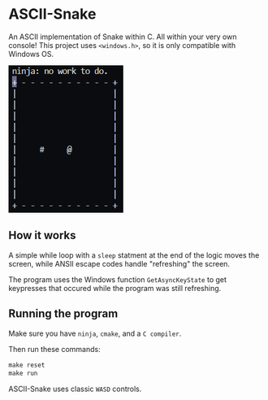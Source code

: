 # ASCII-Snake

An ASCII implementation of Snake within C. All within your very own console!
This project uses `<windows.h>`, so it is only compatible with Windows OS.

![Image](./assets/animation.gif)

## How it works

A simple while loop with a `sleep` statment at the end of the logic moves the screen,
while ANSII escape codes handle "refreshing" the screen.

The program uses the Windows function `GetAsyncKeyState` to get keypresses that occured while the program was still refreshing.

## Running the program

Make sure you have `ninja`, `cmake`, and a `C compiler`.

Then run these commands:

``` txt
make reset
make run
```

ASCII-Snake uses classic `WASD` controls.
